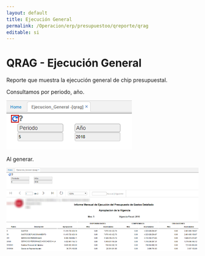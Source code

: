 ```yaml
---
layout: default
title: Ejecución General
permalink: /Operacion/erp/presupuestoo/qreporte/qrag
editable: si
---
```


# QRAG - Ejecución General

Reporte que muestra la ejecución general de chip presupuestal.

Consultamos por periodo, año.  

![](qrag.png)

Al generar.  

![](qrag1.png)

